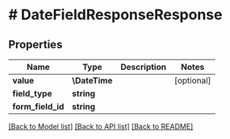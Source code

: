# # DateFieldResponseResponse

## Properties

Name | Type | Description | Notes
------------ | ------------- | ------------- | -------------
**value** | **\DateTime** |  | [optional]
**field_type** | **string** |  |
**form_field_id** | **string** |  |

[[Back to Model list]](../../README.md#models) [[Back to API list]](../../README.md#endpoints) [[Back to README]](../../README.md)
